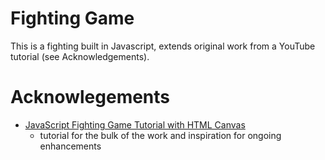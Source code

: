 # Fighting Game

This is a fighting built in Javascript, extends original work from a YouTube tutorial (see Acknowledgements).

# Acknowlegements
- [JavaScript Fighting Game Tutorial with HTML Canvas](https://www.youtube.com/watch?v=vyqbNFMDRGQ)
  - tutorial for the bulk of the work and inspiration for ongoing enhancements
